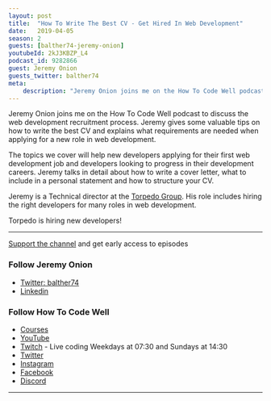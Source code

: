 ```yaml
---
layout: post
title:  "How To Write The Best CV - Get Hired In Web Development"
date:   2019-04-05
season: 2
guests: [balther74-jeremy-onion]
youtubeId: 2kJ3KBZP_L4
podcast_id: 9282866
guest: Jeremy Onion
guests_twitter: balther74
meta:
    description: "Jeremy Onion joins me on the How To Code Well podcast to discuss the web development recruitment process"
---
```


Jeremy Onion joins me on the How To Code Well podcast to discuss the web development recruitment process. Jeremy gives some valuable tips on how to write the best CV and explains what requirements are needed when applying for a new role in web development.

The topics we cover will help new developers applying for their first web development job and developers looking to progress in their development careers.  Jeremy talks in detail about how to write a cover letter, what to include in a personal statement and how to structure your CV.

Jeremy is a Technical director at the [Torpedo Group](https://torpedogroup.com). His role includes hiring the right developers for many roles in web development.

Torpedo is hiring new developers!

-------------------------------

[Support the channel](https://www.patreon.com/howToCodeWell) and get early access to episodes



### Follow Jeremy Onion
- [Twitter: balther74](https://twitter.com/balther74)
- [Linkedin](https://www.linkedin.com/in/balther74/)

### Follow How To Code Well
- [Courses](http://howtocodewell.net)
- [YouTube](http://youtube.com/howtocodewell)
- [Twitch](http://twitch.tv/howtocodewell) - Live coding Weekdays at 07:30 and Sundays at 14:30
- [Twitter](https://twitter.com/howtocodewell)
- [Instagram](http://instagram.com/howtocodewell/)
- [Facebook](http://facebook.com/howtocodewell/)
- [Discord](http://howtocodewell.net/discord)

-------------------------------
